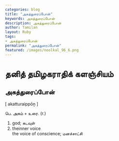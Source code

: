 ```yaml
---  
categories: blog  
title: "அகத்துரைப்போன்"
keywords: அகத்துரைப்போன்  
description: அகத்துரைப்போன்
author: Tamilan  
layout: Ruby  
tags:     
- அகத்துரைப்போன்
permalink: "அகத்துரைப்போன்"  
featured: /images/noolkal_96_6.png  
--- 
```

# தனித் தமிழகராதிக் களஞ்சியம்
## அகத்துரைப்போன்

[ akatturaippōṉ ]  
  
பெ. அகம் + உரை. (r.)  
1. god; கடவுள்  
2. theinner voice  
the voice of conscience; மனச்சாட்சி
